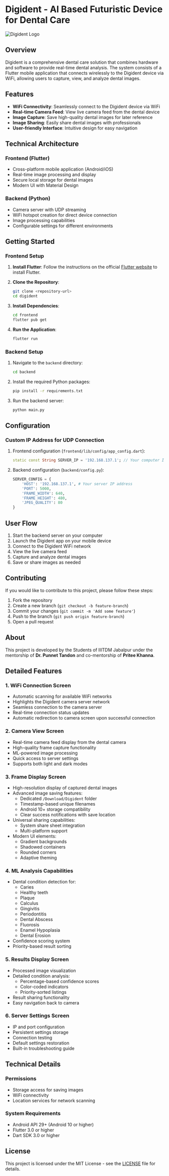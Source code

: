 # Digident - AI Based Futuristic Device for Dental Care

![Digident Logo](frontend/assets/images/digident_banner.png)

## Overview

Digident is a comprehensive dental care solution that combines hardware and
software to provide real-time dental analysis. The system consists of a Flutter
mobile application that connects wirelessly to the Digident device via WiFi,
allowing users to capture, view, and analyze dental images.

## Features

- **WiFi Connectivity**: Seamlessly connect to the Digident device via WiFi
- **Real-time Camera Feed**: View live camera feed from the dental device
- **Image Capture**: Save high-quality dental images for later reference
- **Image Sharing**: Easily share dental images with professionals
- **User-friendly Interface**: Intuitive design for easy navigation

## Technical Architecture

### Frontend (Flutter)

- Cross-platform mobile application (Android/iOS)
- Real-time image processing and display
- Secure local storage for dental images
- Modern UI with Material Design

### Backend (Python)

- Camera server with UDP streaming
- WiFi hotspot creation for direct device connection
- Image processing capabilities
- Configurable settings for different environments

## Getting Started

### Frontend Setup

1. **Install Flutter**: Follow the instructions on the official
   [Flutter website](https://docs.flutter.dev/get-started/install) to install Flutter.

2. **Clone the Repository**:

    ```sh
    git clone <repository-url>
    cd digident
    ```

3. **Install Dependencies**:

    ```sh
    cd frontend
    flutter pub get
    ```

4. **Run the Application**:

    ```sh
    flutter run
    ```

### Backend Setup

1. Navigate to the `backend` directory:

    ```sh
    cd backend
    ```

2. Install the required Python packages:

    ```sh
    pip install -r requirements.txt
    ```

3. Run the backend server:

    ```sh
    python main.py
    ```

## Configuration

### Custom IP Address for UDP Connection

1. Frontend configuration (`frontend/lib/config/app_config.dart`):

    ```dart
    static const String SERVER_IP = '192.168.137.1'; // Your computer IP
    ```

2. Backend configuration (`backend/config.py`):

    ```python
    SERVER_CONFIG = {
        'HOST': '192.168.137.1', # Your server IP address
        'PORT': 5000,
        'FRAME_WIDTH': 640,
        'FRAME_HEIGHT': 480,
        'JPEG_QUALITY': 80
    }
    ```

## User Flow

1. Start the backend server on your computer
2. Launch the Digident app on your mobile device
3. Connect to the Digident WiFi network
4. View the live camera feed
5. Capture and analyze dental images
6. Save or share images as needed

## Contributing

If you would like to contribute to this project, please follow these steps:

1. Fork the repository
2. Create a new branch (`git checkout -b feature-branch`)
3. Commit your changes (`git commit -m 'Add some feature'`)
4. Push to the branch (`git push origin feature-branch`)
5. Open a pull request

## About

This project is developed by the Students of IIITDM Jabalpur under the
mentorship of **Dr. Punnet Tandon** and co-mentorship of **Pritee Khanna**.

## Detailed Features

### 1. WiFi Connection Screen

- Automatic scanning for available WiFi networks
- Highlights the Digident camera server network
- Seamless connection to the camera server
- Real-time connection status updates
- Automatic redirection to camera screen upon successful connection

### 2. Camera View Screen

- Real-time camera feed display from the dental camera
- High-quality frame capture functionality
- ML-powered image processing
- Quick access to server settings
- Supports both light and dark modes

### 3. Frame Display Screen

- High-resolution display of captured dental images
- Advanced image saving features:
  - Dedicated `/Download/Digident` folder
  - Timestamp-based unique filenames
  - Android 10+ storage compatibility
  - Clear success notifications with save location
- Universal sharing capabilities:
  - System share sheet integration
  - Multi-platform support
- Modern UI elements:
  - Gradient backgrounds
  - Shadowed containers
  - Rounded corners
  - Adaptive theming

### 4. ML Analysis Capabilities

- Dental condition detection for:
  - Caries
  - Healthy teeth
  - Plaque
  - Calculus
  - Gingivitis
  - Periodontitis
  - Dental Abscess
  - Fluorosis
  - Enamel Hypoplasia
  - Dental Erosion
- Confidence scoring system
- Priority-based result sorting

### 5. Results Display Screen

- Processed image visualization
- Detailed condition analysis:
  - Percentage-based confidence scores
  - Color-coded indicators
  - Priority-sorted listings
- Result sharing functionality
- Easy navigation back to camera

### 6. Server Settings Screen

- IP and port configuration
- Persistent settings storage
- Connection testing
- Default settings restoration
- Built-in troubleshooting guide

## Technical Details

### Permissions

- Storage access for saving images
- WiFi connectivity
- Location services for network scanning

### System Requirements

- Android API 29+ (Android 10 or higher)
- Flutter 3.0 or higher
- Dart SDK 3.0 or higher

## License

This project is licensed under the MIT License - see the [LICENSE](LICENSE) file
for details.
